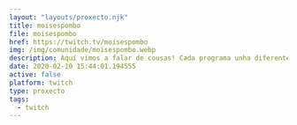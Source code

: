 ```yaml
---
layout: "layouts/proxecto.njk"
title: moisespombo
file: moisespombo
href: https://twitch.tv/moisespombo
img: /img/comunidade/moisespombo.webp
description: Aquí vimos a falar de cousas! Cada programa unha diferente. HOXE FALAMOS DE "SAIDA". Lembra que podes enviar o teu audio ao telegram @Mpombo
date: 2020-02-10 15:44:01.194555
active: false
platform: twitch
type: proxecto
tags:
  - twitch
---
```

